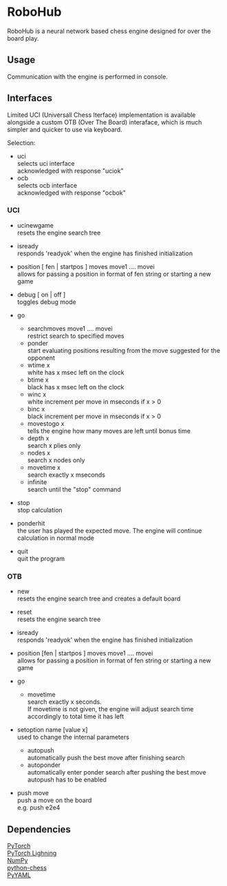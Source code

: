 # RoboHub
RoboHub is a neural network based chess engine designed for over the board play.

## Usage
Communication with the engine is performed in console.

## Interfaces
Limited UCI (Universall Chess Iterface) implementation is available alongside a custom OTB (Over The Board) interaface,
which is much simpler and quicker to use via keyboard.

Selection:
* uci\
    selects uci interface\
    acknowledged with response "uciok"
* ocb \
    selects ocb interface\
    acknowledged with response "ocbok"

### UCI
* ucinewgame \
    resets the engine search tree

* isready\
    responds 'readyok' when the engine has finished initialization

* position [ fen <fenstring> | startpos ]  moves move1 .... movei\
    allows for passing a position in format of fen string or starting a new game

* debug [ on | off ]\
    toggles debug mode

* go
	* searchmoves move1 .... movei\
		restrict search to specified moves
	* ponder\
		start evaluating positions resulting from the move suggested for the opponent
	* wtime x\
		white has x msec left on the clock
	* btime x\
		black has x msec left on the clock
	* winc x\
		white increment per move in mseconds if x > 0
	* binc x\
		black increment per move in mseconds if x > 0
	* movestogo x\
      		tells the engine how many moves are left until bonus time
	* depth x\
		search x plies only
	* nodes x\
	   search x nodes only
	* movetime x\
		search exactly x mseconds
	* infinite\
		search until the "stop" command
    
* stop\
	stop calculation

* ponderhit\
	the user has played the expected move. The engine will continue calculation in normal mode

* quit\
	quit the program

### OTB
* new \
    resets the engine search tree and creates a default board

* reset\
    resets the engine search tree

* isready\
    responds 'readyok' when the engine has finished initialization

* position [fen <fenstring> | startpos ]  moves move1 .... movei\
    allows for passing a position in format of fen string or starting a new game

* go
	* movetime \
		search exactly x seconds.\
        If movetime is not given, the engine will adjust search time accordingly to total time it has left

* setoption name [value x]\
	used to change the internal parameters
    * autopush\
        automatically push the best move after finishing search
    * autoponder\
        automatically enter ponder search after pushing the best move
        autopush has to be enabled

* push move\
    push a move on the board\
    e.g. push e2e4

## Dependencies
[PyTorch](https://python-chess.readthedocs.io/en/latest/)\
[PyTorch Lighning](https://lightning.ai/docs/pytorch/stable/starter/installation.html)\
[NumPy](https://python-chess.readthedocs.io/en/latest/)\
[python-chess](https://python-chess.readthedocs.io/en/latest/)\
[PyYAML](https://pypi.org/project/PyYAML/)
